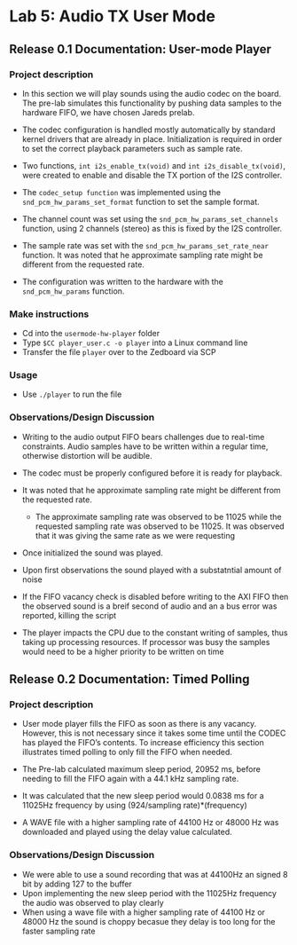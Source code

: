 # Lab 5: Audio TX User Mode



## Release 0.1 Documentation: User-mode Player


### Project description

- In this section we will play sounds using the audio codec on the board. The pre-lab simulates this functionality by pushing data samples to the hardware FIFO, we have chosen Jareds prelab.

- The codec configuration is handled mostly automatically by standard kernel drivers that are already in place. Initialization is required in order to set the correct playback parameters such as sample rate. 
- Two functions, `int i2s_enable_tx(void)` and `int i2s_disable_tx(void)`, were created to enable and disable the TX portion of the I2S controller.
- The `codec_setup function` was implemented using the `snd_pcm_hw_params_set_format` function to set the sample format.
- The channel count was set using the `snd_pcm_hw_params_set_channels` function, using 2 channels (stereo) as this is fixed by the I2S controller.
- The sample rate was set with the `snd_pcm_hw_params_set_rate_near` function. It was noted that he approximate sampling rate might be different from the requested rate.
- The configuration was written to the hardware with the `snd_pcm_hw_params` function.


### Make instructions

- Cd into the `usermode-hw-player` folder
- Type `$CC player_user.c -o player` into a Linux command line
- Transfer the file `player` over to the Zedboard via SCP

### Usage

- Use `./player` to run the file


### Observations/Design Discussion

- Writing to the audio output FIFO bears challenges due to real-time constraints. Audio samples have to be written within a regular time, otherwise distortion will be audible.
- The codec must be properly configured before it is ready for playback.

- It was noted that he approximate sampling rate might be different from the requested rate.
    - The approximate sampling rate was observed to be 11025 while the requested sampling rate was observed to be 11025. It was observed that it was giving the same rate as we were requesting

- Once initialized the sound was played. 
- Upon first observations the sound played with a substatntial amount of noise 
- If the FIFO vacancy check is disabled before writing to the AXI FIFO then the observed sound is a breif second of audio and an a bus error was reported, killing the script
- The player impacts the CPU due to the constant writing of samples, thus taking up processing resources. If processor was busy the samples would need to be a higher priority to be written on time 





## Release 0.2 Documentation: Timed Polling


### Project description

- User mode player fills the FIFO as soon as there is any vacancy. However, this is not necessary since it takes some time until the CODEC has played the FIFO’s contents. To increase efficiency this section illustrates timed polling to only fill the FIFO when needed.

- The Pre-lab calculated maximum sleep period, 20952 ms,  before needing to fill the FIFO again with a 44.1 kHz sampling rate. 
- It was calculated that the new sleep period would 0.0838 ms for a 11025Hz frequency by using (924/sampling rate)*(frequency)
- A WAVE file with a higher sampling rate of 44100 Hz or 48000 Hz was downloaded and played using the delay value calculated.


### Observations/Design Discussion
- We were able to use a sound recording that was at 44100Hz an signed 8 bit by adding 127 to the buffer
- Upon implementing the new sleep period with the 11025Hz frequency the audio was observed to play clearly  
- When using a wave file with a higher sampling rate of 44100 Hz or 48000 Hz the sound is choppy becasue they delay is too long for the faster sampling rate 












